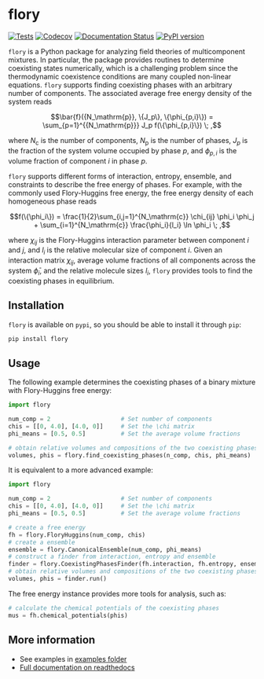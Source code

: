 # flory

[![Tests](https://github.com/qiangyicheng/flory/actions/workflows/python-package.yml/badge.svg)](https://github.com/qiangyicheng/flory/actions/workflows/python-package.yml)
[![Codecov](https://codecov.io/github/qiangyicheng/flory/graph/badge.svg?token=YF3K9ST8XQ)](https://codecov.io/github/qiangyicheng/flory)
[![Documentation Status](https://readthedocs.org/projects/flory/badge/?version=latest)](https://flory.readthedocs.io/en/latest/?badge=latest)
[![PyPI version](https://badge.fury.io/py/flory.svg)](https://badge.fury.io/py/flory)

`flory` is a Python package for analyzing field theories of multicomponent mixtures.
In particular, the package provides routines to determine coexisting states numerically, which is a challenging problem since the thermodynamic coexistence conditions are many coupled non-linear equations.
`flory` supports finding coexisting phases with an arbitrary number of components.
The associated average free energy density of the system reads

$$\bar{f}({N_\mathrm{p}}, \{J_p\}, \{\phi_{p,i}\}) = \sum_{p=1}^{{N_\mathrm{p}}} J_p f(\{\phi_{p,i}\}) \; ,$$

where $N_\mathrm{c}$ is the number of components, $N_\mathrm{p}$ is the number of phases, $J_p$ is the fraction of the system volume occupied by phase $p$, and $\phi_{p,i}$ is the volume fraction of component $i$ in phase $p$.

`flory` supports different forms of interaction, entropy, ensemble, and constraints to describe the free energy of phases.
For example, with the commonly used Flory-Huggins free energy, the free energy density of each homogeneous phase reads

$$f(\{\phi_i\}) = \frac{1}{2}\sum_{i,j=1}^{N_\mathrm{c}} \chi_{ij} \phi_i \phi_j + \sum_{i=1}^{N_\mathrm{c}} \frac{\phi_i}{l_i} \ln \phi_i \; ,$$

where $\chi_{ij}$ is the Flory-Huggins interaction parameter between component $i$ and $j$, and $l_i$ is the relative molecular size of component $i$.
Given an interaction matrix $\chi_{ij}$, average volume fractions of all components across the system $\bar{\phi}_i$, and the relative molecule sizes $l_i$, `flory` provides tools to find the coexisting phases in equilibrium.

Installation
------------
`flory` is available on `pypi`, so you should be able to install it through `pip`:

```bash
pip install flory
```

Usage
-----
The following example determines the coexisting phases of a binary mixture with Flory-Huggins free energy:

```python
import flory

num_comp = 2                    # Set number of components
chis = [[0, 4.0], [4.0, 0]]     # Set the \chi matrix
phi_means = [0.5, 0.5]          # Set the average volume fractions

# obtain relative volumes and compositions of the two coexisting phases
volumes, phis = flory.find_coexisting_phases(n_comp, chis, phi_means)
```

It is equivalent to a more advanced example:

```python
import flory

num_comp = 2                    # Set number of components
chis = [[0, 4.0], [4.0, 0]]     # Set the \chi matrix
phi_means = [0.5, 0.5]          # Set the average volume fractions

# create a free energy
fh = flory.FloryHuggins(num_comp, chis)
# create a ensemble
ensemble = flory.CanonicalEnsemble(num_comp, phi_means)
# construct a finder from interaction, entropy and ensemble
finder = flory.CoexistingPhasesFinder(fh.interaction, fh.entropy, ensemble)
# obtain relative volumes and compositions of the two coexisting phases
volumes, phis = finder.run()
```

The free energy instance provides more tools for analysis, such as:
```python
# calculate the chemical potentials of the coexisting phases
mus = fh.chemical_potentials(phis)
```

More information
----------------
* See examples in [examples folder](https://github.com/qiangyicheng/flory/tree/main/examples)
* [Full documentation on readthedocs](https://flory.readthedocs.io/)
